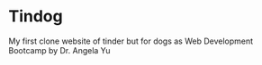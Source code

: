 # Tindog
My first clone website of tinder but for dogs as Web Development Bootcamp by Dr. Angela Yu
